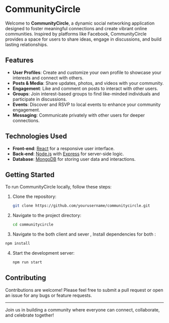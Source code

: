
# CommunityCircle

Welcome to **CommunityCircle**, a dynamic social networking application designed to foster meaningful connections and create vibrant online communities. Inspired by platforms like Facebook, CommunityCircle provides a space for users to share ideas, engage in discussions, and build lasting relationships.

## Features

- **User Profiles**: Create and customize your own profile to showcase your interests and connect with others.
- **Posts & Media**: Share updates, photos, and videos with your community.
- **Engagement**: Like and comment on posts to interact with other users.
- **Groups**: Join interest-based groups to find like-minded individuals and participate in discussions.
- **Events**: Discover and RSVP to local events to enhance your community engagement.
- **Messaging**: Communicate privately with other users for deeper connections.

## Technologies Used

- **Front-end**: [React](https://reactjs.org/) for a responsive user interface.
- **Back-end**: [Node.js](https://nodejs.org/) with [Express](https://expressjs.com/) for server-side logic.
- **Database**: [MongoDB](https://www.mongodb.com/) for storing user data and interactions.

## Getting Started

To run CommunityCircle locally, follow these steps:

1. Clone the repository:
   ```bash
   git clone https://github.com/yourusername/communitycircle.git
   ```
2. Navigate to the project directory:
   ```bash
   cd communitycircle
   ```
3.  Navigate to the both client and sever , Install dependencies for both :
   ```bash
   npm install
   ```
4. Start the development server:
   ```bash
   npm run start
   ```

## Contributing

Contributions are welcome! Please feel free to submit a pull request or open an issue for any bugs or feature requests.



---

Join us in building a community where everyone can connect, collaborate, and celebrate together!
